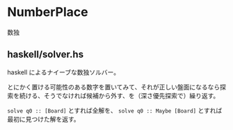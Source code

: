NumberPlace
===========

数独

haskell/solver.hs
-----------------
haskell によるナイーブな数独ソルバー。

とにかく置ける可能性のある数字を置いてみて、それが正しい盤面になるなら探索を続ける、そうでなければ候補から外す、を（深さ優先探索で）繰り返す。

`solve q0 :: [Board]` とすれば全解を、 `solve q0 :: Maybe [Board]` とすれば最初に見つけた解を返す。
